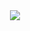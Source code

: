 <div align="center">
  <img src="https://github.com/user-attachments/assets/0c6c725a-fe9d-4c07-ae87-1725239b0289" />
</div>
<!--

[![Top Langs](https://github-readme-stats.vercel.app/api/top-langs/?username=lhs960330&layout=donut&&theme=one_dark_pro&&icon_color=9face1&&hide_border=true)](https://github.com/lhs960330/github-readme-stats) [![lhs960330's GitHub stats](https://github-readme-stats.vercel.app/api?username=lhs960330&&include_all_commits=true&theme=one_dark_pro&&hide_border=true&&count_private=true)](https://github.com/lhs960330/github-readme-stats)

**lhs960330/lhs960330** is a ✨ _special_ ✨ repository because its `README.md` (this file) appears on your GitHub profile.

Here are some ideas to get you started:

- 🔭 I’m currently working on ...
- 🌱 I’m currently learning ...
- 👯 I’m looking to collaborate on ...
- 🤔 I’m looking for help with ...
- 💬 Ask me about ...
- 📫 How to reach me: ...
- 😄 Pronouns: ...
- ⚡ Fun fact: ...
-->
